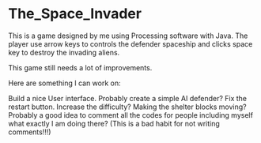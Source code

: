 # The_Space_Invader
This is a game designed by me using Processing software with Java. The player use arrow keys to controls the defender spaceship and clicks space key to destroy the invading aliens.

This game still needs a lot of improvements.

Here are something I can work on:

Build a nice User interface. 
Probably create a simple AI defender?
Fix the restart button.
Increase the difficulty?
Making the shelter blocks moving?
Probably a good idea to comment all the codes for people including myself what exactly I am doing there?
(This is a bad habit for not writing comments!!!)

